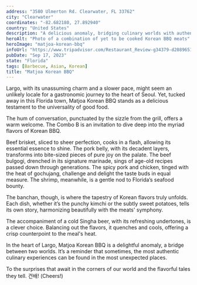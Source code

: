 ```yaml
---
address: "3580 Ulmerton Rd. Clearwater, FL 33762"
city: "Clearwater"
coordinates: "-82.682180, 27.892940"
country: "United States"
description: "A delicious anomaly, bridging culinary worlds with authentic Korean flavors"
heroAlt: "Photo of a combination of yet to be cooked Korean BBQ meats"
heroImage: "matjoa-korean-bbq"
infoUrl: "https://www.tripadvisor.com/Restaurant_Review-g34379-d20896515-Reviews-Matjoa_Korean_BBQ_Restaurant-Largo_Florida.html"
pubDate: "Sep 17, 2023"
state: "Florida"
tags: [Barbecue, Asian, Korean]
title: "Matjoa Korean BBQ"
---
```


Largo, with its unassuming charm and a slower pace, might seem an unlikely locale for a gastronomic journey to the heart of Seoul. Yet, tucked away in this Florida town, Matjoa Korean BBQ stands as a delicious testament to the universality of good food.

The hum of conversation, punctuated by the sizzle from the grill, offers a warm welcome. The Combo B is an invitation to dive deep into the myriad flavors of Korean BBQ.

Beef brisket, sliced to sheer perfection, cooks in a flash, allowing its essential essence to shine. The pork belly, with its decadent layers, transforms into bite-sized pieces of pure joy on the palate. The beef bulgogi, drenched in its signature marinade, sings of age-old recipes passed down through generations. The spicy pork and chicken, tinged with the heat of gochujang, challenge and delight the taste buds in equal measure. The shrimp, meanwhile, is a gentle nod to Florida’s seafood bounty.

The banchan, though, is where the tapestry of Korean flavors truly unfolds. Each dish, whether it’s the punchy kimchi or the subtly sweet potatoes, tells its own story, harmonizing beautifully with the meats' symphony.

The accompaniment of a cold Singha beer, with its refreshing undertones, is a clever choice. Balancing out the flavors, it quenches and cools, offering a crisp counterpoint to the meal's heat.

In the heart of Largo, Matjoa Korean BBQ is a delightful anomaly, a bridge between two worlds. It’s a reminder that sometimes, the most authentic culinary experiences can be found in the most unexpected places.

To the surprises that await in the corners of our world and the flavorful tales they tell. 건배! (Cheers!)
